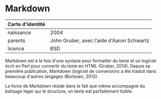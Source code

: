 # Markdown

| Carte d'identité |     |
| :--------------- | :-- |
| naissance | 2004 |
| parents | John Gruber, avec l'aide d'Aaron Schwartz |
| licence | BSD |

Markdown est à la fois d'une syntaxe pour formatter du texte et un logiciel écrit en Perl pour convertir du texte en HTML (Gruber, 2014). Depuis sa première publication, Markdown (logiciel de conversion) a été traduit dans beaucoup d'autres langages (Borboen, 2013).

La force de Markdown réside dans le fait que même accompagné du balisage léger qui le structure, un texte est parfaitement lisible.
